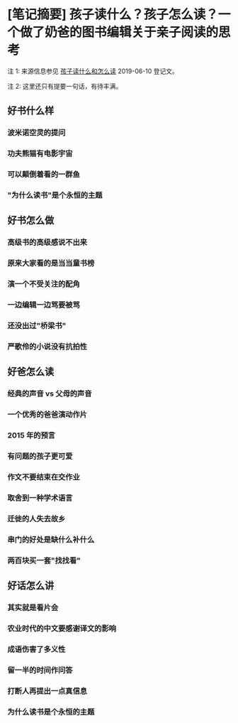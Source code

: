 # [笔记摘要] 孩子读什么？孩子怎么读？一个做了奶爸的图书编辑关于亲子阅读的思考 

注 1: 来源信息参见 [孩子读什么和怎么读](./_posts/what-to-read-and-how-to-read-duku-six-01.md "Chinese version") 2019-06-10 登记文。

注 2: 这里还只有提要一句话，有待丰满。

## 好书什么样

### 波米诺空灵的提问

### 功夫熊猫有电影宇宙

### 可以颠倒着看的一群鱼

### "为什么读书"是个永恒的主题

## 好书怎么做

### 高级书的高级感说不出来

### 原来大家看的是当当童书榜

### 演一个不受关注的配角

### 一边编辑一边骂要被骂

### 还没出过"桥梁书"

### 严歌伶的小说没有抗拍性

## 好爸怎么读

### 经典的声音 vs 父母的声音

### 一个优秀的爸爸演动作片

### 2015 年的预言

### 有问题的孩子更可爱

### 作文不要结束在交作业

### 取舍到一种学术语言

### 迁徙的人失去故乡

### 串门的好处是缺什么补什么

### 两百块买一套"找找看"

## 好话怎么讲

### 其实就是看片会

### 农业时代的中文要感谢译文的影响

### 成语伤害了多义性

### 留一半的时间作问答

### 打断人再提出一点真信息

### 为什么读书是个永恒的主题













